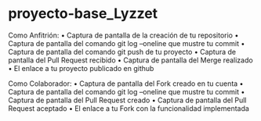 # proyecto-base_Lyzzet
Como Anfitrión:
• Captura de pantalla de la creación de tu repositorio 
• Captura de pantalla del comando git log –oneline que mustre tu commit
• Captura de pantalla del comando git push de tu proyecto
• Captura de pantalla del Pull Request recibido
• Captura de pantalla del Merge realizado
• El enlace a tu proyecto publicado en github

Como Colaborador:
• Captura de pantalla del Fork creado en tu cuenta
• Captura de pantalla del comando git log –oneline que mustre tu commit
• Captura de pantalla del Pull Request creado
• Captura de pantalla del Pull Request aceptado
• El enlace a tu Fork con la funcionalidad implementada